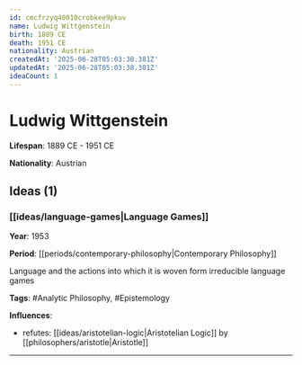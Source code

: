 ```yaml
---
id: cmcfrzyq40010crobkee9pkuv
name: Ludwig Wittgenstein
birth: 1889 CE
death: 1951 CE
nationality: Austrian
createdAt: '2025-06-28T05:03:38.381Z'
updatedAt: '2025-06-28T05:03:38.381Z'
ideaCount: 1
---
```

# Ludwig Wittgenstein

**Lifespan**: 1889 CE - 1951 CE

**Nationality**: Austrian

## Ideas (1)

### [[ideas/language-games|Language Games]]

**Year**: 1953

**Period**: [[periods/contemporary-philosophy|Contemporary Philosophy]]

Language and the actions into which it is woven form irreducible language games

**Tags**: #Analytic Philosophy, #Epistemology

**Influences**:
- refutes: [[ideas/aristotelian-logic|Aristotelian Logic]] by [[philosophers/aristotle|Aristotle]]

---

